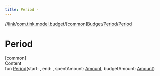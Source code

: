 ```yaml
---
title: Period -
---
```

//[link](../../../index.md)/[com.tink.model.budget](../../index.md)/[[common]Budget](../index.md)/[Period](index.md)/[Period](-period.md)



# Period  
[common]  
Content  
fun [Period](-period.md)(start: <ERROR CLASS>, end: <ERROR CLASS>, spentAmount: [Amount](../../../com.tink.model.misc/[common]-amount/index.md), budgetAmount: [Amount](../../../com.tink.model.misc/[common]-amount/index.md))  



